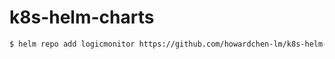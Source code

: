 # k8s-helm-charts

```bash
$ helm repo add logicmonitor https://github.com/howardchen-lm/k8s-helm-charts
```
